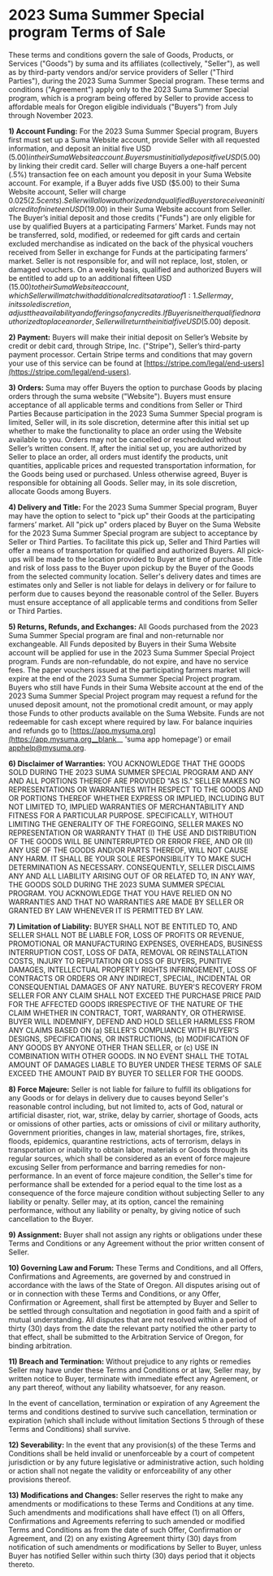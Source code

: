 # 2023 Suma Summer Special program Terms of Sale

These terms and conditions govern the sale of Goods, Products, or Services ("Goods") by suma and its affiliates (collectively, "Seller"), as well as by third-party vendors and/or service providers of Seller ("Third Parties"), during the 2023 Suma Summer Special program. These terms and conditions ("Agreement") apply only to the 2023 Suma Summer Special program, which is a program being offered by Seller to provide access to affordable meals for Oregon eligible individuals ("Buyers") from July through November 2023.

**1) Account Funding:** For the 2023 Suma Summer Special program, Buyers first must set up a Suma Website account, provide Seller with all requested information, and deposit an initial five USD ($5.00) in their Suma Website account. Buyers must initially deposit five USD ($5.00) by linking their credit card. Seller will charge Buyers a one-half percent (.5%) transaction fee on each amount you deposit in your Suma Website account. For example, if a Buyer adds five USD ($5.00) to their Suma Website account, Seller will charge $0.025 (2.5 cents). Seller will allow authorized and qualified Buyers to receive an initial credit of nineteen USD ($19.00) in their Suma Website account from Seller. The Buyer’s initial deposit  and those credits ("Funds") are only eligible for use by qualified Buyers at a participating Farmers’ Market. Funds may not be transferred, sold, modified, or redeemed for  gift cards and certain excluded merchandise as indicated on the back of the physical vouchers received from Seller in exchange for Funds at the participating farmers’ market. Seller is not responsible for, and will not replace, lost, stolen, or damaged vouchers. On a weekly basis, qualified and authorized Buyers will be entitled to add up to an additional fifteen USD ($15.00) to their Suma Website account, which Seller will match with additional credits at a ratio of 1:1. Seller may, in its sole discretion, adjust the availability and offerings of any credits. If Buyer is neither qualified nor authorized to place an order, Seller will return the initial five USD ($5.00) deposit.

**2) Payment:** Buyers will make their initial deposit on Seller’s Website by credit or debit card, through Stripe, Inc. ("Stripe"), Seller’s third-party payment processor. Certain Stripe terms and conditions that may govern your use of this service can be found at [https://stripe.com/legal/end-users](https://stripe.com/legal/end-users).

**3) Orders:** Suma may offer Buyers the option to purchase Goods by placing orders through the suma website ("Website"). Buyers must ensure acceptance of all applicable terms and conditions from Seller or Third Parties Because participation in the 2023 Suma Summer Special program is limited, Seller will, in its sole discretion, determine after this initial set up whether to make the functionality to place an order using the Website available to you. Orders may not be cancelled or rescheduled without Seller’s written consent. If, after the initial set up, you are authorized by Seller to place an order, all orders must identify the products, unit quantities, applicable prices and requested transportation information, for the Goods being used or purchased. Unless otherwise agreed, Buyer is responsible for obtaining all Goods. Seller may, in its sole discretion, allocate Goods among Buyers.

**4) Delivery and Title:** For the 2023 Suma Summer Special program, Buyer may have the option to select to "pick up" their Goods at the participating farmers’ market. All "pick up" orders placed by Buyer on the Suma Website for the 2023 Suma Summer Special program are subject to acceptance by Seller or Third Parties. To facilitate this pick up, Seller and Third Parties will offer a means of transportation for qualified and authorized Buyers. All pick-ups will be made to the location provided to Buyer at time of purchase. Title and risk of loss pass to the Buyer upon pickup by the Buyer of the Goods from the selected community location. Seller's delivery dates and times are estimates only and Seller is not liable for delays in delivery or for failure to perform due to causes beyond the reasonable control of the Seller. Buyers must ensure acceptance of all applicable terms and conditions from Seller or Third Parties.

**5) Returns, Refunds, and Exchanges:** All Goods purchased from the 2023 Suma Summer Special program are final and non-returnable nor exchangeable. All Funds deposited by Buyers in their Suma Website account will be applied for use in the 2023 Suma Summer Special Project program. Funds are non-refundable, do not expire, and have no service fees. The paper vouchers issued at the participating farmers market will expire at the end of the 2023 Suma Summer Special Project program. Buyers who still have Funds in their Suma Website account at the end of the 2023 Suma Summer Special Project program may request a refund for the unused deposit amount, not the promotional credit amount, or may apply those Funds to other products available on the Suma Website. Funds are not redeemable for cash except where required by law. For balance inquiries and refunds go to [https://app.mysuma.org](https://app.mysuma.org__blank__ 'suma app homepage') or email [apphelp@mysuma.org](mailto:apphelp@mysuma.org 'suma help email').

**6) Disclaimer of Warranties:** YOU ACKNOWLEDGE THAT THE GOODS SOLD DURING THE 2023 SUMA SUMMER SPECIAL PROGRAM AND ANY AND ALL PORTIONS THEREOF ARE PROVIDED "AS IS." SELLER MAKES NO REPRESENTATIONS OR WARRANTIES WITH RESPECT TO THE GOODS AND OR PORTIONS THEREOF WHETHER EXPRESS OR IMPLIED, INCLUDING BUT NOT LIMITED TO, IMPLIED WARRANTIES OF MERCHANTABILITY AND FITNESS FOR A PARTICULAR PURPOSE. SPECIFICALLY, WITHOUT LIMITING THE GENERALITY OF THE FOREGOING, SELLER MAKES NO REPRESENTATION OR WARRANTY THAT (I) THE USE AND DISTRIBUTION OF THE GOODS WILL BE UNINTERRUPTED OR ERROR FREE, AND OR (II) ANY USE OF THE GOODS AND/OR PARTS THEREOF, WILL NOT CAUSE ANY HARM. IT SHALL BE YOUR SOLE RESPONSIBILITY TO MAKE SUCH DETERMINATION AS NECESSARY. CONSEQUENTLY, SELLER DISCLAIMS ANY AND ALL LIABILITY ARISING OUT OF OR RELATED TO, IN ANY WAY, THE GOODS SOLD DURING THE 2023 SUMA SUMMER SPECIAL PROGRAM. YOU ACKNOWLEDGE THAT YOU HAVE RELIED ON NO WARRANTIES AND THAT NO WARRANTIES ARE MADE BY SELLER OR GRANTED BY LAW WHENEVER IT IS PERMITTED BY LAW.

**7) Limitation of Liability:** BUYER SHALL NOT BE ENTITLED TO, AND SELLER SHALL NOT BE LIABLE FOR, LOSS OF PROFITS OR REVENUE, PROMOTIONAL OR MANUFACTURING EXPENSES, OVERHEADS, BUSINESS INTERRUPTION COST, LOSS OF DATA, REMOVAL OR REINSTALLATION COSTS, INJURY TO REPUTATION OR LOSS OF BUYERS, PUNITIVE DAMAGES, INTELLECTUAL PROPERTY RIGHTS INFRINGEMENT, LOSS OF CONTRACTS OR ORDERS OR ANY INDIRECT, SPECIAL, INCIDENTAL OR CONSEQUENTIAL DAMAGES OF ANY NATURE. BUYER'S RECOVERY FROM SELLER FOR ANY CLAIM SHALL NOT EXCEED THE PURCHASE PRICE PAID FOR THE AFFECTED GOODS IRRESPECTIVE OF THE NATURE OF THE CLAIM WHETHER IN CONTRACT, TORT, WARRANTY, OR OTHERWISE. BUYER WILL INDEMNIFY, DEFEND AND HOLD SELLER HARMLESS FROM ANY CLAIMS BASED ON (a) SELLER'S COMPLIANCE WITH BUYER'S DESIGNS, SPECIFICATIONS, OR INSTRUCTIONS, (b) MODIFICATION OF ANY GOODS BY ANYONE OTHER THAN SELLER, or (c) USE IN COMBINATION WITH OTHER GOODS. IN NO EVENT SHALL THE TOTAL AMOUNT OF DAMAGES LIABLE TO BUYER UNDER THESE TERMS OF SALE EXCEED THE AMOUNT PAID BY BUYER TO SELLER FOR THE GOODS.

**8) Force Majeure:** Seller is not liable for failure to fulfill its obligations for any Goods or for delays in delivery due to causes beyond Seller's reasonable control including, but not limited to, acts of God, natural or artificial disaster, riot, war, strike, delay by carrier, shortage of Goods, acts or omissions of other parties, acts or omissions of civil or military authority, Government priorities, changes in law, material shortages, fire, strikes, floods, epidemics, quarantine restrictions, acts of terrorism, delays in transportation or inability to obtain labor, materials or Goods through its regular sources, which shall be considered as an event of force majeure excusing Seller from performance and barring remedies for non-performance. In an event of force majeure condition, the Seller's time for performance shall be extended for a period equal to the time lost as a consequence of the force majeure condition without subjecting Seller to any liability or penalty. Seller may, at its option, cancel the remaining performance, without any liability or penalty, by giving notice of such cancellation to the Buyer.

**9) Assignment:** Buyer shall not assign any rights or obligations under these Terms and Conditions or any Agreement without the prior written consent of Seller.

**10) Governing Law and Forum:** These Terms and Conditions, and all Offers, Confirmations and Agreements, are governed by and construed in accordance with the laws of the State of Oregon. All disputes arising out of or in connection with these Terms and Conditions, or any Offer, Confirmation or Agreement, shall first be attempted by Buyer and Seller to be settled through consultation and negotiation in good faith and a spirit of mutual understanding. All disputes that are not resolved within a period of thirty (30) days from the date the relevant party notified the other party to that effect, shall be submitted to the Arbitration Service of Oregon, for binding arbitration.

**11) Breach and Termination:** Without prejudice to any rights or remedies Seller may have under these Terms and Conditions or at law, Seller may, by written notice to Buyer, terminate with immediate effect any Agreement, or any part thereof, without any liability whatsoever, for any reason.

In the event of cancellation, termination or expiration of any Agreement the terms and conditions destined to survive such cancellation, termination or expiration (which shall include without limitation Sections 5 through  of these Terms and Conditions) shall survive.

**12) Severability:** In the event that any provision(s) of the these Terms and Conditions shall be held invalid or unenforceable by a court of competent jurisdiction or by any future legislative or administrative action, such holding or action shall not negate the validity or enforceability of any other provisions thereof.

**13) Modifications and Changes:** Seller reserves the right to make any amendments or modifications to these Terms and Conditions at any time. Such amendments and modifications shall have effect (1) on all Offers, Confirmations and Agreements referring to such amended or modified Terms and Conditions as from the date of such Offer, Confirmation or Agreement, and (2) on any existing Agreement thirty (30) days from notification of such amendments or modifications by Seller to Buyer, unless Buyer has notified Seller within such thirty (30) days period that it objects thereto.

